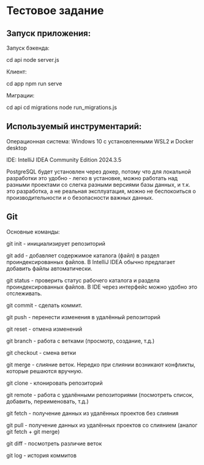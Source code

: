 # Тестовое задание

## Запуск приложения:

Запуск бэкенда:

cd api
node server.js

Клиент:

cd app
npm run serve

Миграции:

cd api
cd migrations
node run_migrations.js

## Используемый инструментарий:

Операционная система: Windows 10 с установленными WSL2 и Docker desktop

IDE: IntelliJ IDEA Community Edition 2024.3.5

PostgreSQL будет установлен через докер, потому что для локальной разработки это удобно - легко в установке, можно работать над разными проектами со слегка разными версиями базы данных, и т.к. это разработка, а не реальная эксплуатация, можно не беспокоиться о производительности и о безопасности важных данных.

## Git

Основные команды:

git init - инициализирует репозиторий

git add - добавляет содержимое каталога (файл) в раздел проиндексированных файлов. В IntelliJ IDEA обычно предлагает добавить файлы автоматически.

git status - проверить статус рабочего каталога и раздела проиндексированных файлов. В IDE через интерфейс можно удобно это отслеживать.

git commit - сделать коммит.

git push - перенести изменения в удалённый репозиторий

git reset - отмена изменений

git branch - работа с ветками (просмотр, создание, т.д.)

git checkout - смена ветки

git merge - слияние веток. Нередко при слиянии возникают конфликты, которые решаются вручную.

git clone - клонировать репозиторий

git remote - работа с удалёнными репозиториями (посмотреть список, добавить, переименовать, т.д.)

git fetch - получение данных из удалённых проектов без слияния

git pull - получение данных из удалённых проектов со слиянием (аналог git fetch + git merge)

git diff - посмотреть различие веток

git log - история коммитов
